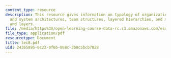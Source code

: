 ```yaml
---
content_type: resource
description: This resource gives information on typology of organizational structures
  and system architectures, team structures, layered hierarchies, and mixed trees,
  and layers.
file: /media/https%3A/open-learning-course-data-rc.s3.amazonaws.com/esd-342-advanced-system-architecture-spring-2006/243658956c220f6b868c3b0c5bcb7028_lec8.pdf
file_type: application/pdf
resourcetype: Document
title: lec8.pdf
uid: 24365895-6c22-0f6b-868c-3b0c5bcb7028
---
```

